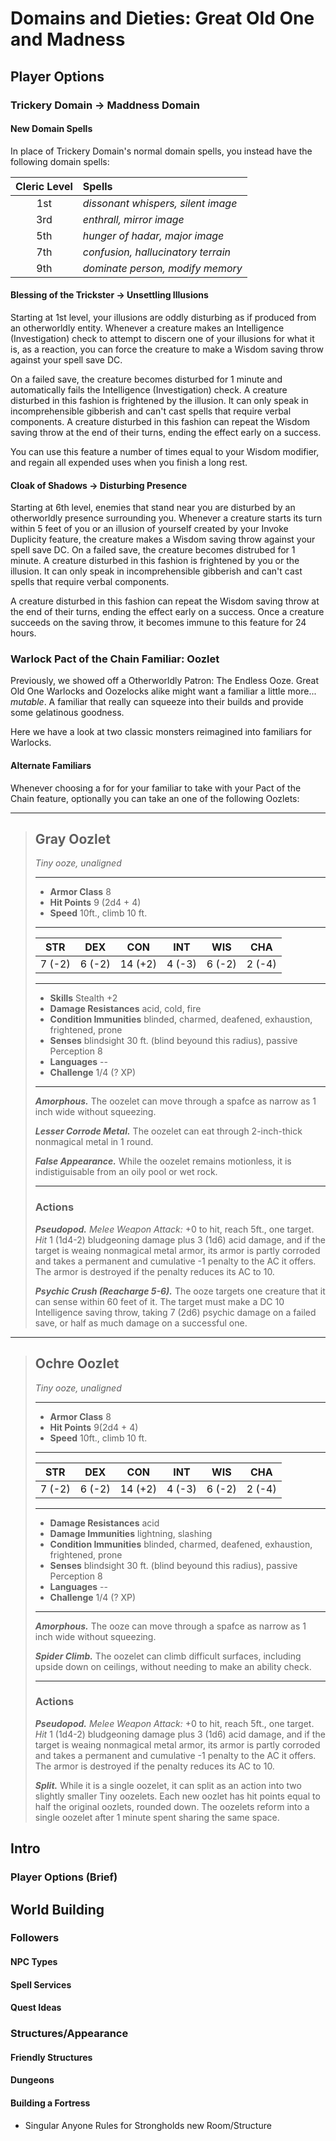 # Domains and Dieties: Great Old One and Madness 

## Player Options

### Trickery Domain -> Maddness Domain 

#### New Domain Spells 
In place of Trickery Domain's normal domain spells, you instead have the following domain spells: 

|Cleric Level| Spells
|:--:|:--|
|1st| *dissonant whispers, silent image*|
|3rd| *enthrall, mirror image*|
|5th| *hunger of hadar, major image*|
|7th| *confusion, hallucinatory terrain*|
|9th| *dominate person, modify memory*| 


#### Blessing of the Trickster -> Unsettling Illusions 
Starting at 1st level, your illusions are oddly disturbing as if produced from an otherworldly entity. Whenever a creature makes an Intelligence (Investigation) check to attempt to discern one of your illusions for what it is, as a reaction, you can force the creature to make a Wisdom saving throw against your spell save DC. 

On a failed save, the creature becomes disturbed for 1 minute and automatically fails the Intelligence (Investigation) check. A creature disturbed in this fashion is frightened by the illusion. It can only speak in incomprehensible gibberish and can't cast spells that require verbal components. A creature disturbed in this fashion can repeat the Wisdom saving throw at the end of their turns, ending the effect early on a success.

You can use this feature a number of times equal to your Wisdom modifier, and regain all expended uses when you finish a long rest. 

#### Cloak of Shadows -> Disturbing Presence 
Starting at 6th level, enemies that stand near you are disturbed by an otherworldly presence surrounding you. Whenever a creature starts its turn within 5 feet of you or an illusion of yourself created by your Invoke Duplicity feature, the creature makes a Wisdom saving throw against your spell save DC. On a failed save, the creature becomes distrubed for 1 minute.  A creature disturbed in this fashion is frightened by you or the illusion. It can only speak in incomprehensible gibberish and can't cast spells that require verbal components. 


A creature disturbed in this fashion can repeat the Wisdom saving throw at the end of their turns, ending the effect early on a success. Once a creature succeeds on the saving throw, it becomes immune to this feature for 24 hours. 

### Warlock Pact of the Chain Familiar: Oozlet 

Previously, we showed off a Otherworldly Patron: The Endless Ooze. Great Old One Warlocks and Oozelocks alike might want a familiar a little more... *mutable*. A familiar that really can squeeze into their builds and provide some gelatinous goodness. 

Here we have a look at two classic monsters reimagined into familiars for Warlocks.

#### Alternate Familiars
Whenever choosing a for for your familiar to take with your Pact of the Chain feature, optionally you can take an one of the following Oozlets: 

___
> ## Gray Oozlet
>*Tiny ooze, unaligned*
> ___
> - **Armor Class** 8
> - **Hit Points** 9 (2d4 + 4)
> - **Speed** 10ft., climb 10 ft. 
>___
>|STR|DEX|CON|INT|WIS|CHA|
>|:---:|:---:|:---:|:---:|:---:|:---:|
>|7 (-2)|6 (-2)|14 (+2)|4 (-3)|6 (-2)|2 (-4)|
>___
> - **Skills** Stealth +2
> - **Damage Resistances** acid, cold, fire
> - **Condition Immunities** blinded, charmed, deafened, exhaustion, frightened, prone
> - **Senses** blindsight 30 ft. (blind beyound this radius), passive Perception 8 
> - **Languages** --
> - **Challenge** 1/4 (? XP)
> ___
> ***Amorphous.*** The oozelet can move through a spafce as narrow as 1 inch wide without squeezing. 
>
> ***Lesser Corrode Metal.*** The oozelet can eat through 2-inch-thick nonmagical metal in 1 round. 
>
> ***False Appearance.*** While the oozelet remains motionless, it is indistiguisable from an oily pool or wet rock. 
>___
> ### Actions
> ***Pseudopod.*** *Melee Weapon Attack:* +0 to hit, reach 5ft., one target. *Hit* 1 (1d4-2) bludgeoning damage plus 3 (1d6) acid damage, and if the target is weaing nonmagical metal armor, its armor is partly corroded and takes a permanent and cumulative -1 penalty to the AC it offers. The armor is destroyed if the penalty reduces its AC to 10.
>
> ***Psychic Crush (Reacharge 5-6).*** The ooze targets one creature that it can sense within 60 feet of it. The target must make a DC 10 Intelligence saving throw, taking 7 (2d6) psychic damage on a failed save, or half as much damage on a successful one. 

___
> ## Ochre Oozlet
>*Tiny ooze, unaligned*
> ___
> - **Armor Class** 8
> - **Hit Points** 9(2d4 + 4)
> - **Speed** 10ft., climb 10 ft. 
>___
>|STR|DEX|CON|INT|WIS|CHA|
>|:---:|:---:|:---:|:---:|:---:|:---:|
>|7 (-2)|6 (-2)|14 (+2)|4 (-3)|6 (-2)|2 (-4)|
>___
> - **Damage Resistances** acid 
> - **Damage Immunities** lightning, slashing
> - **Condition Immunities** blinded, charmed, deafened, exhaustion, frightened, prone
> - **Senses** blindsight 30 ft. (blind beyound this radius), passive Perception 8 
> - **Languages** --
> - **Challenge** 1/4 (? XP)
> ___
> ***Amorphous.*** The ooze can move through a spafce as narrow as 1 inch wide without squeezing. 
>
> ***Spider Climb.*** The oozelet can climb difficult surfaces, including upside down on ceilings, without needing to make an ability check.
>___
> ### Actions
> ***Pseudopod.*** *Melee Weapon Attack:* +0 to hit, reach 5ft., one target. *Hit* 1 (1d4-2) bludgeoning damage plus 3 (1d6) acid damage, and if the target is weaing nonmagical metal armor, its armor is partly corroded and takes a permanent and cumulative -1 penalty to the AC it offers. The armor is destroyed if the penalty reduces its AC to 10.
>
> ***Split.*** While it is a single oozelet, it can split as an action into two slightly smaller Tiny oozelets. Each new oozlet has hit points equal to half the original oozlets, rounded down. The oozelets reform into a single oozelet after 1 minute spent sharing the same space. 





## Intro
### Player Options (Brief) 
## World Building
### Followers
#### NPC Types 
#### Spell Services
#### Quest Ideas 
### Structures/Appearance 
#### Friendly Structures 
#### Dungeons 
#### Building a Fortress 
- Singular Anyone Rules for Strongholds new Room/Structure 

